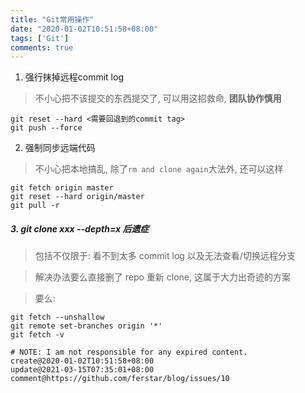 ```yaml
---
title: "Git常用操作"
date: "2020-01-02T10:51:58+08:00"
tags: ['Git']
comments: true
---
```


1. 强行抹掉远程commit log

> 不小心把不该提交的东西提交了, 可以用这招救命, **团队协作慎用**

```shell
git reset --hard <需要回退到的commit tag>
git push --force
```

2. 强制同步远端代码

> 不小心把本地搞乱, 除了`rm and clone again`大法外, 还可以这样

```shell
git fetch origin master
git reset --hard origin/master
git pull -r
```

##### 3. git clone xxx --depth=x 后遗症

> 包括不仅限于: 看不到太多 commit log 以及无法查看/切换远程分支

> 解决办法要么直接删了 repo 重新 clone, 这属于大力出奇迹的方案

> 要么:

```shell
git fetch --unshallow
git remote set-branches origin '*'
git fetch -v
```

```
# NOTE: I am not responsible for any expired content.
create@2020-01-02T10:51:58+08:00
update@2021-03-15T07:35:01+08:00
comment@https://github.com/ferstar/blog/issues/10
```

